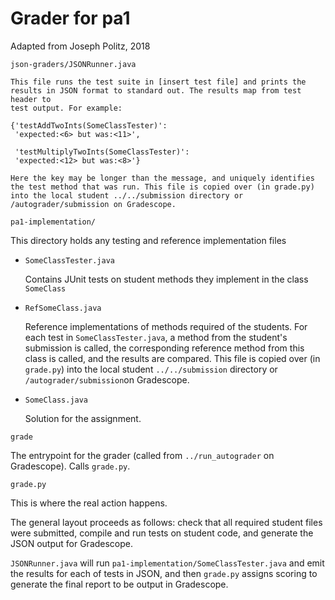 # Grader for pa1
Adapted from Joseph Politz, 2018

`json-graders/JSONRunner.java`
  
    This file runs the test suite in [insert test file] and prints the
    results in JSON format to standard out. The results map from test header to
    test output. For example:

    {'testAddTwoInts(SomeClassTester)':
     'expected:<6> but was:<11>',

     'testMultiplyTwoInts(SomeClassTester)':
     'expected:<12> but was:<8>'}

    Here the key may be longer than the message, and uniquely identifies
    the test method that was run. This file is copied over (in grade.py)
    into the local student ../../submission directory or
    /autograder/submission on Gradescope.

`pa1-implementation/`
  
  This directory holds any testing and reference implementation files

- `SomeClassTester.java`

  Contains JUnit tests on student methods they implement in the class `SomeClass`

- `RefSomeClass.java`

  Reference implementations of methods required of the students.
  For each test in `SomeClassTester.java`, a method from the student's submission
  is called, the corresponding reference method from this class is called, and
  the results are compared. This file is copied over (in `grade.py`) into the
  local student `../../submission` directory or `/autograder/submission`on Gradescope.

- `SomeClass.java`

  Solution for the assignment.
  
`grade`

  The entrypoint for the grader (called from `../run_autograder` on Gradescope). Calls `grade.py`.

`grade.py`

  This is where the real action happens. 

  The general layout proceeds as follows: check that all required student files
  were submitted, compile and run tests on student code, and generate the JSON
  output for Gradescope.

  `JSONRunner.java` will run `pa1-implementation/SomeClassTester.java` and emit the results for each 
  of tests in JSON, and then `grade.py` assigns scoring to generate the final
  report to be output in Gradescope.
